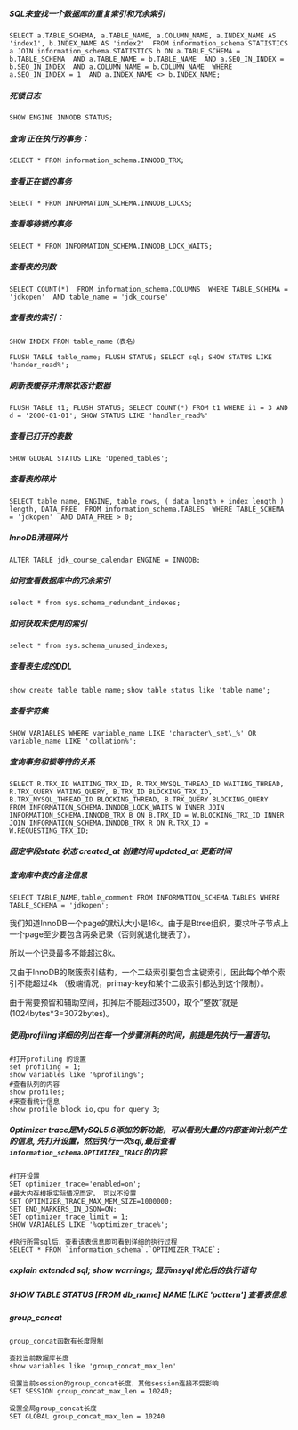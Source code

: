 ##### SQL来查找一个数据库的重复索引和冗余索引
`SELECT
	a.TABLE_SCHEMA,
	a.TABLE_NAME,
	a.COLUMN_NAME,
	a.INDEX_NAME AS 'index1',
	b.INDEX_NAME AS 'index2' 
FROM
	information_schema.STATISTICS a
	JOIN information_schema.STATISTICS b ON a.TABLE_SCHEMA = b.TABLE_SCHEMA 
	AND a.TABLE_NAME = b.TABLE_NAME 
	AND a.SEQ_IN_INDEX = b.SEQ_IN_INDEX 
	AND a.COLUMN_NAME = b.COLUMN_NAME 
WHERE
	a.SEQ_IN_INDEX = 1 
	AND a.INDEX_NAME <> b.INDEX_NAME;`
	
##### 死锁日志	
`SHOW ENGINE INNODB STATUS;`

##### 查询 正在执行的事务：
`SELECT * FROM information_schema.INNODB_TRX;`

##### 查看正在锁的事务
`SELECT * FROM INFORMATION_SCHEMA.INNODB_LOCKS;`

##### 查看等待锁的事务
`SELECT * FROM INFORMATION_SCHEMA.INNODB_LOCK_WAITS;`

##### 查看表的列数
`SELECT
 	COUNT(*) 
 FROM
 	information_schema.COLUMNS 
 WHERE
 	TABLE_SCHEMA = 'jdkopen' 
 	AND table_name = 'jdk_course'`	
 	
##### 查看表的索引：
`SHOW INDEX FROM table_name（表名）`

`
FLUSH TABLE table_name;
FLUSH STATUS;
SELECT sql;
SHOW STATUS LIKE 'hander_read%';
`

##### 刷新表缓存并清除状态计数器
`FLUSH TABLE t1;
 FLUSH STATUS;
 SELECT COUNT(*) FROM t1 WHERE i1 = 3 AND d = '2000-01-01';
 SHOW STATUS LIKE 'handler_read%'`
 
##### 查看已打开的表数
 `SHOW GLOBAL STATUS LIKE 'Opened_tables';`
 
##### 查看表的碎片
`SELECT
 	table_name,
 	ENGINE,
 	table_rows,
 	( data_length + index_length ) length,
 	DATA_FREE 
 FROM
 	information_schema.TABLES 
 WHERE
 	TABLE_SCHEMA = 'jdkopen' 
 	AND DATA_FREE > 0;`
  	
##### InnoDB清理碎片
`ALTER TABLE jdk_course_calendar ENGINE = INNODB;`

##### 如何查看数据库中的冗余索引
`select * from sys.schema_redundant_indexes;`

##### 如何获取未使用的索引
`select * from sys.schema_unused_indexes;`

##### 查看表生成的DDL
`show create table table_name;`
`show table status like 'table_name';`

##### 查看字符集
`SHOW VARIABLES WHERE variable_name LIKE 'character\_set\_%' OR variable_name LIKE 'collation%';`

##### 查询事务和锁等待的关系
`SELECT
 	R.TRX_ID WAITING_TRX_ID,
 	R.TRX_MYSQL_THREAD_ID WAITING_THREAD,
 	R.TRX_QUERY WATING_QUERY,
 	B.TRX_ID BLOCKING_TRX_ID,
 	B.TRX_MYSQL_THREAD_ID BLOCKING_THREAD,
 	B.TRX_QUERY BLOCKING_QUERY 
 FROM
 	INFORMATION_SCHEMA.INNODB_LOCK_WAITS W
 	INNER JOIN INFORMATION_SCHEMA.INNODB_TRX B ON B.TRX_ID = W.BLOCKING_TRX_ID
 	INNER JOIN INFORMATION_SCHEMA.INNODB_TRX R ON R.TRX_ID = W.REQUESTING_TRX_ID;`
 	
##### 固定字段state 状态 created_at 创建时间 updated_at 更新时间

##### 查询库中表的备注信息
`SELECT TABLE_NAME,table_comment FROM INFORMATION_SCHEMA.TABLES WHERE TABLE_SCHEMA = 'jdkopen';`

我们知道InnoDB一个page的默认大小是16k。由于是Btree组织，要求叶子节点上一个page至少要包含两条记录（否则就退化链表了）。

所以一个记录最多不能超过8k。

又由于InnoDB的聚簇索引结构，一个二级索引要包含主键索引，因此每个单个索引不能超过4k （极端情况，primay-key和某个二级索引都达到这个限制）。

由于需要预留和辅助空间，扣掉后不能超过3500，取个“整数”就是 (1024bytes*3=3072bytes)。

##### 使用profiling详细的列出在每一个步骤消耗的时间，前提是先执行一遍语句。
```
#打开profiling 的设置  
set profiling = 1;  
show variables like '%profiling%';  
#查看队列的内容  
show profiles;  
#来查看统计信息  
show profile block io,cpu for query 3;
```

##### Optimizer trace是MySQL5.6添加的新功能，可以看到大量的内部查询计划产生的信息, 先打开设置，然后执行一次sql,最后查看`information_schema`.`OPTIMIZER_TRACE`的内容
```
#打开设置
SET optimizer_trace='enabled=on';  
#最大内存根据实际情况而定， 可以不设置
SET OPTIMIZER_TRACE_MAX_MEM_SIZE=1000000;
SET END_MARKERS_IN_JSON=ON;
SET optimizer_trace_limit = 1;
SHOW VARIABLES LIKE '%optimizer_trace%';
 
#执行所需sql后，查看该表信息即可看到详细的执行过程
SELECT * FROM `information_schema`.`OPTIMIZER_TRACE`;
```

##### explain extended sql; show warnings; 显示msyql优化后的执行语句
##### SHOW TABLE STATUS [FROM db_name] NAME [LIKE 'pattern'] 查看表信息

##### group_concat
```
group_concat函数有长度限制

查找当前数据库长度
show variables like 'group_concat_max_len' 

设置当前session的group_concat长度，其他session连接不受影响
SET SESSION group_concat_max_len = 10240;

设置全局group_concat长度
SET GLOBAL group_concat_max_len = 10240
```
